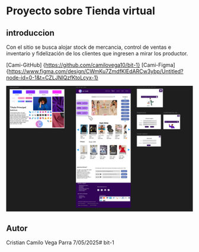 # Proyecto sobre Tienda virtual
## introduccion
Con el sitio se busca alojar stock de mercancia, control de ventas e inventario y fidelización de los clientes que ingresen a mirar los productor.

[Cami-GitHub] {https://github.com/camilovega10/bit-1}
[Cami-Figma] {https://www.figma.com/design/CWmKu7ZmdfKlEdARCw3ybp/Untitled?node-id=0-1&t=CZLJNlQzfKtoLcyx-1}

![Diseño-figma](./assets/figma.PNG)
## Autor
Cristian Camilo Vega Parra 7/05/2025# bit-1
